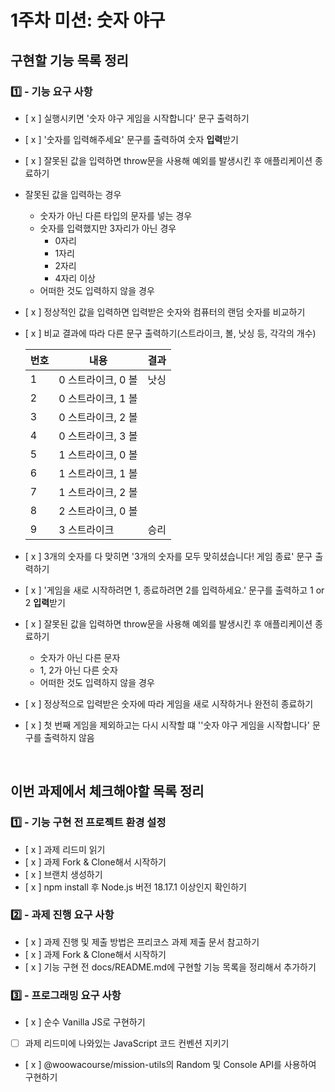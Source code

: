 # 1주차 미션: 숫자 야구
## 구현할 기능 목록 정리
### 1️⃣ - 기능 요구 사항
- [ x ] 실행시키면 '숫자 야구 게임을 시작합니다' 문구 출력하기
- [ x ] '숫자를 입력해주세요' 문구를 출력하여 숫자 **입력**받기
- [ x ] 잘못된 값을 입력하면 throw문을 사용해 예외를 발생시킨 후 애플리케이션 종료하기 <br>
- 잘못된 값을 입력하는 경우
  - 숫자가 아닌 다른 타입의 문자를 넣는 경우  
  - 숫자를 입력했지만 3자리가 아닌 경우
    - 0자리
    - 1자리
    - 2자리
    - 4자리 이상
  - 어떠한 것도 입력하지 않을 경우    
- [ x ] 정상적인 값을 입력하면 입력받은 숫자와 컴퓨터의 랜덤 숫자를 비교하기
- [ x ] 비교 결과에 따라 다른 문구 출력하기(스트라이크, 볼, 낫싱 등, 각각의 개수) <br>

  |번호|내용|결과|
  |---|---|---|
  |1|0 스트라이크, 0 볼|낫싱|
  |2|0 스트라이크, 1 볼||
  |3|0 스트라이크, 2 볼||
  |4|0 스트라이크, 3 볼||
  |5|1 스트라이크, 0 볼||
  |6|1 스트라이크, 1 볼||
  |7|1 스트라이크, 2 볼||
  |8|2 스트라이크, 0 볼||
  |9|3 스트라이크 |승리|

- [ x ] 3개의 숫자를 다 맞히면 '3개의 숫자를 모두 맞히셨습니다! 게임 종료' 문구 출력하기
- [ x ] '게임을 새로 시작하려면 1, 종료하려면 2를 입력하세요.' 문구를 출력하고 1 or 2 **입력**받기
- [ x ] 잘못된 값을 입력하면 throw문을 사용해 예외를 발생시킨 후 애플리케이션 종료하기 <br>
  - 숫자가 아닌 다른 문자
  - 1, 2가 아닌 다른 숫자
  - 어떠한 것도 입력하지 않을 경우
- [ x ] 정상적으로 입력받은 숫자에 따라 게임을 새로 시작하거나 완전히 종료하기
- [ x ] 첫 번째 게임을 제외하고는 다시 시작할 떄 ''숫자 야구 게임을 시작합니다' 문구를 출력하지 않음 

<br>

## 이번 과제에서 체크해야할 목록 정리
### 1️⃣ - 기능 구현 전 프로젝트 환경 설정
- [ x ] 과제 리드미 읽기
- [ x ] 과제 Fork & Clone해서 시작하기
- [ x ] 브랜치 생성하기
- [ x ] npm install 후 Node.js 버전 18.17.1 이상인지 확인하기

### 2️⃣ - 과제 진행 요구 사항
- [ x ] 과제 진행 및 제출 방법은 프리코스 과제 제출 문서 참고하기 
- [ x ] 과제 Fork & Clone해서 시작하기
- [ x ] 기능 구현 전 docs/README.md에 구현할 기능 목록을 정리해서 추가하기

### 3️⃣ - 프로그래밍 요구 사항
- [ x ] 순수 Vanilla JS로 구현하기
- [ ] 과제 리드미에 나와있는 JavaScript 코드 컨벤션 지키기
- [ x ] @woowacourse/mission-utils의 Random 및 Console API를 사용하여 구현하기
